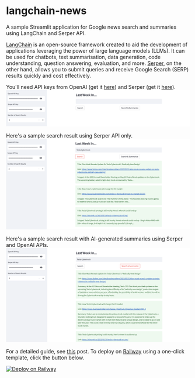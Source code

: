# langchain-news
A sample Streamlit application for Google news search and summaries using LangChain and Serper API.

[LangChain](https://langchain.readthedocs.io/en/latest) is an open-source framework created to aid the development of applications leveraging the power of large language models (LLMs). It can be used for chatbots, text summarisation, data generation, code understanding, question answering, evaluation, and more. [Serper](https://serper.dev/), on the other hand, allows you to submit queries and receive Google Search (SERP) results quickly and cost effectively.

You'll need API keys from OpenAI (get it [here](https://platform.openai.com/account/api-keys)) and Serper (get it [here](https://serper.dev/api-key)).
<img src="./../images/langchain-news.png" alt="langchain-news"/>

Here's a sample search result using Serper API only.
<img src="./../images/langchain-news-search.png" alt="langchain-news-search"/>

Here's a sample search result with AI-generated summaries using Serper and OpenAI APIs.
<img src="./../images/langchain-news-summary.png" alt="langchain-news-summary"/>

For a detailed guide, see [this](https://alphasec.io/summarize-google-news-results-with-langchain-and-serper-api) post. To deploy on [Railway](https://railway.app/?referralCode=alphasec) using a one-click template, click the button below.

[![Deploy on Railway](https://railway.app/button.svg)](https://railway.app/new/template/oE8sWo?referralCode=alphasec)
